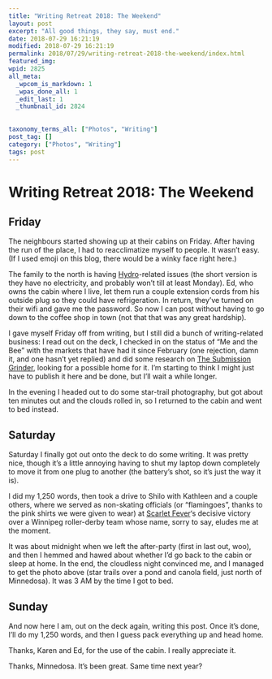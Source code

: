 ```yaml
---
title: "Writing Retreat 2018: The Weekend"
layout: post
excerpt: "All good things, they say, must end."
date: 2018-07-29 16:21:19
modified: 2018-07-29 16:21:19
permalink: 2018/07/29/writing-retreat-2018-the-weekend/index.html
featured_img: 
wpid: 2825
all_meta: 
  _wpcom_is_markdown: 1
  _wpas_done_all: 1
  _edit_last: 1
  _thumbnail_id: 2824
  
  
taxonomy_terms_all: ["Photos", "Writing"]
post_tag: []
category: ["Photos", "Writing"]
tags: post
---
```


# Writing Retreat 2018: The Weekend

Friday
------

The neighbours started showing up at their cabins on Friday. After having the run of the place, I had to reacclimatize myself to people. It wasn’t easy. (If I used emoji on this blog, there would be a winky face right here.)

The family to the north is having [Hydro](https://www.hydro.mb.ca/)-related issues (the short version is they have no electricity, and probably won’t till at least Monday). Ed, who owns the cabin where I live, let them run a couple extension cords from his outside plug so they could have refrigeration. In return, they’ve turned on their wifi and gave me the password. So now I can post without having to go down to the coffee shop in town (not that that was any great hardship).

I gave myself Friday off from writing, but I still did a bunch of writing-related business: I read out on the deck, I checked in on the status of “Me and the Bee” with the markets that have had it since February (one rejection, damn it, and one hasn’t yet replied) and did some research on [The Submission Grinder](https://thegrinder.diabolicalplots.com/), looking for a possible home for it. I’m starting to think I might just have to publish it here and be done, but I’ll wait a while longer.

In the evening I headed out to do some star-trail photography, but got about ten minutes out and the clouds rolled in, so I returned to the cabin and went to bed instead.

Saturday
--------

Saturday I finally got out onto the deck to do some writing. It was pretty nice, though it’s a little annoying having to shut my laptop down completely to move it from one plug to another (the battery’s shot, so it’s just the way it is).

I did my 1,250 words, then took a drive to Shilo with Kathleen and a couple others, where we served as non-skating officials (or “flamingoes”, thanks to the pink shirts we were given to wear) at [Scarlet Fever](https://www.facebook.com/WheatCityRollerDerbyLeague/)‘s decisive victory over a Winnipeg roller-derby team whose name, sorry to say, eludes me at the moment.

It was about midnight when we left the after-party (first in last out, woo), and then I hemmed and hawed about whether I’d go back to the cabin or sleep at home. In the end, the cloudless night convinced me, and I managed to get the photo above (star trails over a pond and canola field, just north of Minnedosa). It was 3 AM by the time I got to bed.

Sunday
------

And now here I am, out on the deck again, writing this post. Once it’s done, I’ll do my 1,250 words, and then I guess pack everything up and head home.

Thanks, Karen and Ed, for the use of the cabin. I really appreciate it.

Thanks, Minnedosa. It’s been great. Same time next year?